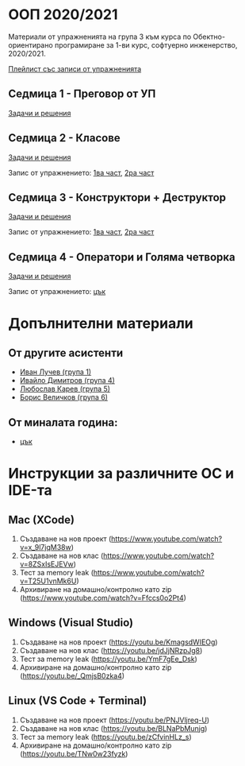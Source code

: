 # ООП 2020/2021

Материали от упражненията на група 3 към курса по Обектно-ориентирано програмиране за 1-ви курс, софтуерно инженерство, 2020/2021.

[Плейлист със записи от упражненията](https://www.youtube.com/playlist?list=PL7iLCIKeRWYeSmzbF7DsvVBuXJJsCyk7v)

## Седмица 1 - Преговор от УП

[Задачи и решения](week1)

## Седмица 2 - Класове

[Задачи и решения](week2)

Запис от упражнението: [1ва част](https://www.youtube.com/watch?v=ww5aVP-7Gc0), [2ра част](https://www.youtube.com/watch?v=urqDEqyZOXg)

## Седмица 3 - Конструктори + Деструктор

[Задачи и решения](week3)

Запис от упражнението: [1ва част](https://www.youtube.com/watch?v=CJ6qqTD3Dko), [2ра част](https://www.youtube.com/watch?v=YwdgFJgin24)

## Седмица 4 - Оператори и Голяма четворка

[Задачи и решения](week4)

Запис от упражнението: [цък](https://youtu.be/vpfRq2SLACQ)

# Допълнителни материали
## От другите асистенти
* [Иван Лучев (група 1)](https://github.com/luchev/uni-object-oriented-programming-2021)
* [Ивайло Димитров (група 4)](https://github.com/dimitrov570/oop2021)
* [Любослав Карев (група 5)](https://github.com/lyubolp/OOP-SI-2021)
* [Борис Величков (група 6)](https://github.com/BorisVelichkov/fmi-se-oop-2021)

## От миналата година:
* [цък](https://github.com/SI-FMI-2019/OOP-2020)

# Инструкции за различните ОС и IDE-та

## Mac (XCode)
1. Създаване на нов проект (https://www.youtube.com/watch?v=x_9l7jqM38w)
2. Създаване на нов клас (https://www.youtube.com/watch?v=8ZSxIsEJEVw)
3. Тест за memory leak (https://www.youtube.com/watch?v=T25U1vnMk6U)
4. Архивиране на домашно/контролно като zip (https://www.youtube.com/watch?v=Ffccs0o2Pt4)

## Windows (Visual Studio)
1. Създаване на нов проект (https://youtu.be/KmagsdWIEOg)
2. Създаване на нов клас (https://youtu.be/jdJjNRzpJg8)
3. Тест за memory leak (https://youtu.be/YmF7gEe_Dsk)
4. Архивиране на домашно/контролно като zip (https://youtu.be/_QmjsB0zka4)

## Linux (VS Code + Terminal)
1. Създаване на нов проект (https://youtu.be/PNJVljreq-U)
2. Създаване на нов клас (https://youtu.be/BLNaPbMunjg)
3. Тест за memory leak (https://youtu.be/zCfvinHLz_s)
4. Архивиране на домашно/контролно като zip (https://youtu.be/TNw0w23fyzk)
